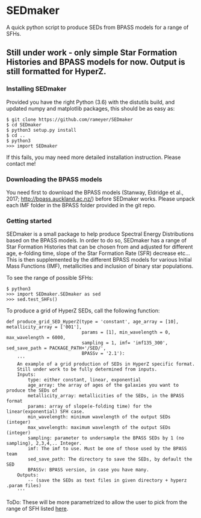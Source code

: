 SEDmaker
======
A quick python script to produce SEDs from BPASS models for a range of SFHs.

## Still under work - only simple Star Formation Histories and BPASS models for now. Output is still formatted for HyperZ.


### Installing SEDmaker 

Provided you have the right Python (3.6) with the distutils build, and updated numpy and matplotlib packages, this should be as easy as:

```
$ git clone https://github.com/rameyer/SEDmaker
$ cd SEDmaker
$ python3 setup.py install
$ cd ..
$ python3
>>> import SEDmaker
```

If this fails, you may need more detailed installation instruction. Please contact me!

### Downloading the BPASS models

You need first to download the BPASS models (Stanway, Eldridge et al., 2017; http://bpass.auckland.ac.nz/) before SEDmaker works. Please unpack each IMF folder in the BPASS folder provided in the git repo. 


### Getting started

SEDmaker is a small package to help produce Spectral Energy Distributions based on the BPASS models. In order to do so, SEDmaker has a range of Star Formation Histories that can be chosen from and adjusted for different age, e-folding time, slope of the Star Formation Rate (SFR) decrease etc... This is then supplemented by the different BPASS models for various Initial Mass Functions (IMF), metallicities and inclusion of binary star populations.

To see the range of possible SFHs:

```
$ python3
>>> import SEDmaker.SEDmaker as sed
>>> sed.test_SHFs()
```

To produce a grid of HyperZ SEDs, call the following function:
```
def produce_grid_SED_HyperZ(type = 'constant', age_array = [10], metallicity_array = ['001'],
                            params = [1], min_wavelength = 0, max_wavelength = 6000,
							sampling = 1, imf= 'imf135_300', sed_save_path = PACKAGE_PATH+'/SED/',
                            BPASSv = '2.1'):
	''' 
	An example of a grid production of SEDs in HyperZ specific format.
	Still under work to be fully determined from inputs.
	Inputs:
		type: either constant, linear, exponential
		age_array: the array of ages of the galaxies you want to produce the SEDs of
		metallicity_array: metallicities of the SEDs, in the BPASS format
		params: array of slope(e-folding time) for the linear(exponential) SFH case.
		min_wavelength: minimum wavelength of the output SEDs (integer)
		max_wavelength: maximum wavelength of the output SEDs (integer)
		sampling: parameter to undersample the BPASS SEDs by 1 (no sampling), 2,3,4,.. Integer.
		imf: The imf to use. Must be one of those used by the BPASS team
		sed_save_path: The directory to save the SEDs, by default the SED
		BPASSv: BPASS version, in case you have many.
	Outputs:
		-- (save the SEDs as text files in given directory + hyperz .param files)
	'''
```

ToDo: These will be more parametrized to allow the user to pick from the range of SFH listed [here](https://github.com/rameyer/SEDmaker/blob/master/docs/functions.md). 

